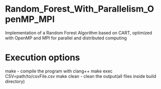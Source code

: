 # Random_Forest_With_Parallelism_OpenMP_MPI
Implementation of a Random Forest Algorithm based on CART, optimized with OpenMP and MPI for parallel and distributed computing

# Execution options

make - compile the program with clang++
make exec CSV=path/to/csvFile.csv
make clean - clean the output(all files inside build directory) 